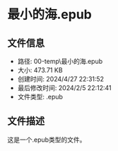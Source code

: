 ﻿# 最小的海.epub

## 文件信息
- 路径: 00-temp\最小的海.epub
- 大小: 473.71 KB
- 创建时间: 2024/4/27 22:31:52
- 最后修改时间: 2024/2/5 22:12:41
- 文件类型: .epub

## 文件描述
这是一个.epub类型的文件。

